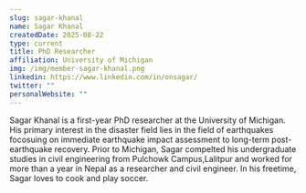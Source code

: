 ```yaml
---
slug: sagar-khanal
name: Sagar Khanal
createdDate: 2025-08-22
type: current
title: PhD Researcher
affiliation: University of Michigan
img: /img/member-sagar-khanal.png
linkedin: https://www.linkedin.com/in/onsagar/
twitter: ""
personalWebsite: ""
---
```


Sagar Khanal is a first-year PhD researcher at the University of Michigan. His primary interest in the disaster field lies in the field of earthquakes focosuing on immediate earthquake impact assessment to long-term post-earthquake recovery. Prior to Michigan, Sagar compelted his undergraduate studies in civil engineering from Pulchowk Campus,Lalitpur and worked for more than a year in Nepal as a researcher and civil engineer. In his freetime, Sagar loves to cook and play soccer.